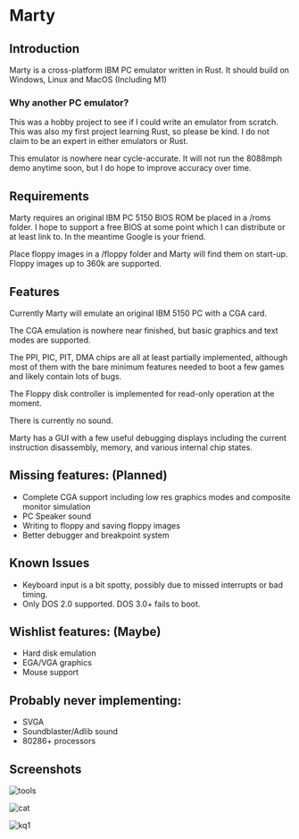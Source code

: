 # Marty

## Introduction

Marty is a cross-platform IBM PC emulator written in Rust. It should build on Windows, Linux and MacOS (Including M1)

### Why another PC emulator?

This was a hobby project to see if I could write an emulator from scratch. This was also my first project learning Rust, so please be kind.
I do not claim to be an expert in either emulators or Rust. 

This emulator is nowhere near cycle-accurate. It will not run the 8088mph demo anytime soon, but I do hope to improve accuracy over time.

## Requirements

Marty requires an original IBM PC 5150 BIOS ROM be placed in a /roms folder. I hope to support a free BIOS at some point which I can distribute or at least link to. In the meantime Google is your friend.

Place floppy images in a /floppy folder and Marty will find them on start-up. Floppy images up to 360k are supported.

## Features

Currently Marty will emulate an original IBM 5150 PC with a CGA card. 

The CGA emulation is nowhere near finished, but basic graphics and text modes are supported.

The PPI, PIC, PIT, DMA chips are all at least partially implemented, although most of them with the bare minimum features needed to boot
a few games and likely contain lots of bugs. 

The Floppy disk controller is implemented for read-only operation at the moment.

There is currently no sound.

Marty has a GUI with a few useful debugging displays including the current instruction disassembly, memory, and various internal chip states. 

## Missing features: (Planned)

* Complete CGA support including low res graphics modes and composite monitor simulation
* PC Speaker sound
* Writing to floppy and saving floppy images
* Better debugger and breakpoint system

## Known Issues

* Keyboard input is a bit spotty, possibly due to missed interrupts or bad timing.
* Only DOS 2.0 supported. DOS 3.0+ fails to boot.

## Wishlist features: (Maybe)

* Hard disk emulation
* EGA/VGA graphics
* Mouse support

## Probably never implementing:

* SVGA
* Soundblaster/Adlib sound
* 80286+ processors

## Screenshots
![tools](https://user-images.githubusercontent.com/7229541/173169915-58b0bb5f-663c-41de-be3c-66952297558e.png)

![cat](https://user-images.githubusercontent.com/7229541/173169921-32b5dbad-0cb7-4cfa-921f-09ba7f946e85.png)

![kq1](https://user-images.githubusercontent.com/7229541/173169927-a06d7c23-2611-4a7e-8fd9-244ec50c55d8.png)
